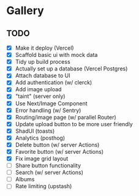 # Gallery

## TODO

- [x] Make it deploy (Vercel)
- [x] Scaffold basic ui with mock data
- [x] Tidy up build process
- [x] Actually set up a database (Vercel Postgres)
- [x] Attach database to UI
- [x] Add authentication (w/ clerck)
- [x] Add image upload
- [x] "taint" (server only)
- [x] Use Next/Image Component
- [x] Error handling (w/ Sentry)
- [x] Routing/image page (w/ parallel Router)
- [x] Update upload button to be more user friendly
- [x] ShadUI (toasts)
- [x] Analytics (posthog)
- [x] Delete button (w/ server Actions)
- [x] Favorite button (w/ server Actions)
- [x] Fix image grid layout
- [ ] Share button functionality
- [ ] Search (w/ server Actions)
- [ ] Albums
- [ ] Rate limiting (upstash)
